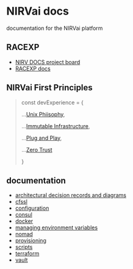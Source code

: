 # NIRVai docs

documentation for the NIRVai platform

## RACEXP

- [NIRV DOCS project board](https://github.com/orgs/nirv-ai/projects/6/views/1?filterQuery=repo%3A%22nirv-ai%2Fdocs%22)
- [RACEXP docs](https://github.com/noahehall/theBookOfNoah/blob/master/0current/architectural%20thinking/0racexp.md)

## NIRVai First Principles

> const devExperience = {
>
> ...[Unix Phiisophy](https://en.wikipedia.org/wiki/Unix_philosophy),
>
> ...[Immutable Infrastructure](https://www.hashicorp.com/resources/what-is-mutable-vs-immutable-infrastructure),
>
> ...[Plug and Play](https://medium.com/@volodymyrfrolov/pluggable-microservices-734457c3a3b3),
>
> ...[Zero Trust](https://www.crowdstrike.com/cybersecurity-101/zero-trust-security/)
>
> }

## documentation

- [architectural decision records and diagrams](./_architecture_decision_records_/)
- [cfssl](./cfssl/README.md)
- [configuration](./configs/README.md)
- [consul](./consul/README.md)
- [docker](./docker/README.md)
- [managing environment variables](./env/README.md)
- [nomad](./nomad/README.md)
- [provisioning](./provisioning/README.md)
- [scripts](./scripts/README.md)
- [terraform](./terraform/README.md)
- [vault](./vault/README.md)
